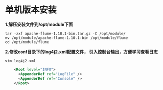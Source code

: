 # 单机版本安装

**1.解压安装文件到/opt/module下面**

```shell
tar -zxf apache-flume-1.10.1-bin.tar.gz -C /opt/module/
mv /opt/module/apache-flume-1.10.1-bin /opt/module/flume
cd /opt/module/flume
```

**2.修改conf目录下的log4j2.xml配置文件， 引入控制台输出，方便学习查看日志**

```shell
vim log4j2.xml
```

```xml
    <Root level="INFO">
      <AppenderRef ref="LogFile" />
      <AppenderRef ref="Console" />
    </Root>
```
